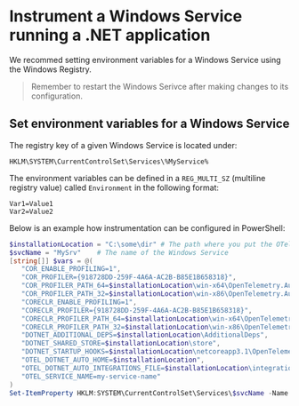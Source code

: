 # Instrument a Windows Service running a .NET application

We recommed setting environment variables for a Windows Service
using the Windows Registry.

> Remember to restart the Windows Serivce
  after making changes to its configuration.

## Set environment variables for a Windows Service

The registry key of a given Windows Service is located under:

```batch
HKLM\SYSTEM\CurrentControlSet\Services\%MyService%
```

The environment variables can be defined
in a `REG_MULTI_SZ` (multiline registry value) called `Environment`
in the following format:

```env
Var1=Value1
Var2=Value2
```

Below is an example how instrumentation can be configured in PowerShell:

```powershell
$installationLocation = "C:\some\dir" # The path where you put the OTel .NET AutoInstrumentation binaries
$svcName = "MySrv"    # The name of the Windows Service
[string[]] $vars = @(
   "COR_ENABLE_PROFILING=1",
   "COR_PROFILER={918728DD-259F-4A6A-AC2B-B85E1B658318}",
   "COR_PROFILER_PATH_64=$installationLocation\win-x64\OpenTelemetry.AutoInstrumentation.Native.dll",
   "COR_PROFILER_PATH_32=$installationLocation\win-x86\OpenTelemetry.AutoInstrumentation.Native.dll",
   "CORECLR_ENABLE_PROFILING=1",
   "CORECLR_PROFILER={918728DD-259F-4A6A-AC2B-B85E1B658318}",
   "CORECLR_PROFILER_PATH_64=$installationLocation\win-x64\OpenTelemetry.AutoInstrumentation.Native.dll",
   "CORECLR_PROFILER_PATH_32=$installationLocation\win-x86\OpenTelemetry.AutoInstrumentation.Native.dll",
   "DOTNET_ADDITIONAL_DEPS=$installationLocation\AdditionalDeps",
   "DOTNET_SHARED_STORE=$installationLocation\store",
   "DOTNET_STARTUP_HOOKS=$installationLocation\netcoreapp3.1\OpenTelemetry.AutoInstrumentation.StartupHook.dll",
   "OTEL_DOTNET_AUTO_HOME=$installationLocation",
   "OTEL_DOTNET_AUTO_INTEGRATIONS_FILE=$installationLocation\integrations.json",
   "OTEL_SERVICE_NAME=my-service-name"
)
Set-ItemProperty HKLM:SYSTEM\CurrentControlSet\Services\$svcName -Name Environment -Value $vars
```

